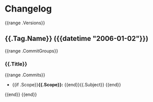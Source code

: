 # Changelog

{{range .Versions}}
## {{.Tag.Name}} ({{datetime "2006-01-02"}})

{{range .CommitGroups}}
### {{.Title}}

{{range .Commits}}
- {{if .Scope}}**{{.Scope}}:** {{end}}{{.Subject}}
{{end}}

{{end}}
{{end}}
